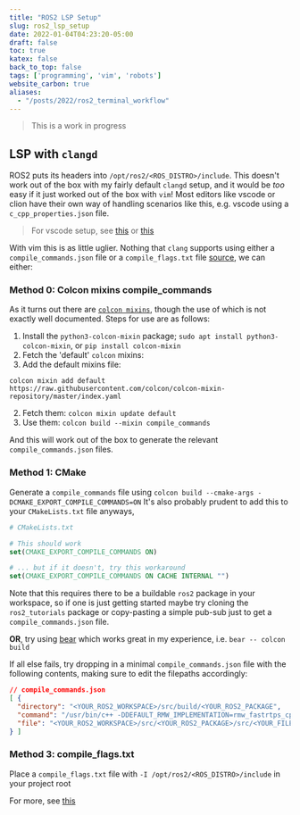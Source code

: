 ```yaml
---
title: "ROS2 LSP Setup"
slug: ros2_lsp_setup
date: 2022-01-04T04:23:20-05:00
draft: false
toc: true
katex: false
back_to_top: false
tags: ['programming', 'vim', 'robots']
website_carbon: true
aliases:
  - "/posts/2022/ros2_terminal_workflow"
---
```


> This is a work in progress


## LSP with `clangd` 

ROS2 puts its headers into `/opt/ros2/<ROS_DISTRO>/include`.
This doesn't work out of the box with my fairly default `clangd` setup, and it would be *too* easy if it just worked out of the box with `vim`!
Most editors like vscode or clion have their own way of handling scenarios like this, e.g. vscode using a `c_cpp_properties.json` file.

> For vscode setup, see [this](https://www.allisonthackston.com/articles/vscode-docker-ros2.html) or [this](https://erdalpekel.de/?p=157)


With vim this is as little uglier. 
Nothing that `clang` supports using either a `compile_commands.json` file or a `compile_flags.txt` file [source](https://clangd.llvm.org/installation.html#project-setup), we can either:

### Method 0: Colcon mixins compile_commands
As it turns out there are [`colcon mixins`](https://colcon.readthedocs.io/en/released/reference/verb/mixin.html), though the use of which is not exactly well documented.
Steps for use are as follows:

1. Install the `python3-colcon-mixin` package; `sudo apt install python3-colcon-mixin`, or `pip install colcon-mixin`
2. Fetch the 'default' `colcon` mixins: 
  1. Add the default mixins file:
  ``` 
  colcon mixin add default https://raw.githubusercontent.com/colcon/colcon-mixin-repository/master/index.yaml
  ```
  2. Fetch them: `colcon mixin update default`
3. Use them: `colcon build --mixin compile_commands`

And this will work out of the box to generate the relevant `compile_commands.json` files.


### Method 1: CMake
Generate a `compile_commands` file using `colcon build --cmake-args -DCMAKE_EXPORT_COMPILE_COMMANDS=ON`
It's also probably prudent to add this to your `CMakeLists.txt` file anyways, 

```cmake
# CMakeLists.txt

# This should work
set(CMAKE_EXPORT_COMPILE_COMMANDS ON)

# ... but if it doesn't, try this workaround
set(CMAKE_EXPORT_COMPILE_COMMANDS ON CACHE INTERNAL "")
```

Note that this requires there to be a buildable `ros2` package in your workspace, so if one is just getting started maybe try cloning the `ros2_tutorials` package or copy-pasting a simple pub-sub just to get a `compile_commands.json` file.

**OR**, try using [bear](https://github.com/rizsotto/Bear) which works great in my experience, i.e. `bear -- colcon build`


If all else fails, try dropping in a minimal `compile_commands.json` file with the following contents, making sure to edit the filepaths accordingly:

```json
// compile_commands.json
[ {
  "directory": "<YOUR_ROS2_WORKSPACE>/src/build/<YOUR_ROS2_PACKAGE",
  "command": "/usr/bin/c++ -DDEFAULT_RMW_IMPLEMENTATION=rmw_fastrtps_cpp -DRCUTILS_ENABLE_FAULT_INJECTION -DSPDLOG_COMPILED_LIB -isystem /opt/ros2/foxy/include -Wall -Wextra -Wpedantic -std=gnu++14 -o CMakeFiles/<YOUR_PACKAGE_NAME>.dir/src/<YOUR_FILE_NAME>.o -c <YOUR_ROS2_WORKSPACE>/src/<YOUR_ROS2_PACKAGE>/src/<YOUR_FILE_NAME>.cpp",
  "file": "<YOUR_ROS2_WORKSPACE>/src/<YOUR_ROS2_PACKAGE>/src/<YOUR_FILE_NAME>.cpp"
} ]
```


### Method 3: compile_flags.txt
Place a `compile_flags.txt` file with `-I /opt/ros2/<ROS_DISTRO>/include` in your project root



For more, see [this](https://github.com/clangd/coc-clangd/issues/28)























